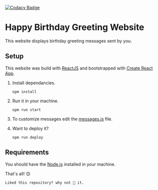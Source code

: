 [![Codacy Badge](https://app.codacy.com/project/badge/Grade/e21f4875de66452493a9fa3c5e41b8b0)](https://www.codacy.com/manual/th3c0d3br34ker/hbd?utm_source=github.com&utm_medium=referral&utm_content=th3c0d3br34ker/hbd&utm_campaign=Badge_Grade)

# Happy Birthday Greeting Website

This website displays birthday greeting messages sent by you.

## Setup

This website was build with [ReactJS](https://reactjs.org/) and bootstrapped with [Create React App](https://github.com/facebook/create-react-app).

1. Install dependancies.

   ```shell
   npm install
   ```

2. Run it in your machine.

   ```shell
   npm run start
   ```

3. To customize messages edit the [messages.js](./src/messages.js) file.

4. Want to deploy it?
   ```shell
   npm run deploy
   ```

## Requirements

You should have the [Node.js](https://nodejs.org/) installed in your machine.

That's all! 😊

```
Liked this repository? why not 🌟 it.
```
